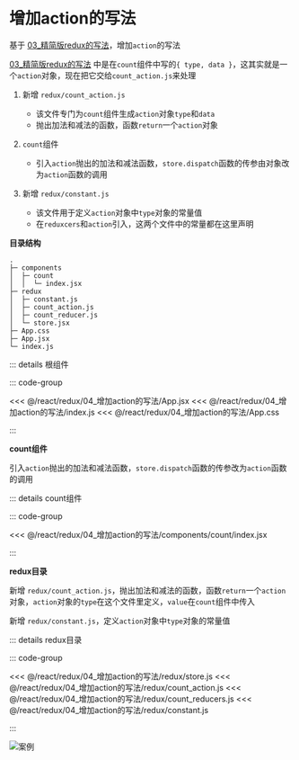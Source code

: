 # 增加action的写法

基于 [03_精简版redux的写法](../03_精简版redux的写法/README.md)，增加`action`的写法

[03_精简版redux的写法](../03_精简版redux的写法/README.md) 中是在`count`组件中写的`{ type, data }`，这其实就是一个`action`对象，现在把它交给`count_action.js`来处理

1. 新增 `redux/count_action.js`
   - 该文件专门为`count`组件生成`action`对象`type`和`data`
   - 抛出加法和减法的函数，函数`return`一个`action`对象

2. `count`组件
   - 引入`action`抛出的加法和减法函数，`store.dispatch`函数的传参由对象改为`action`函数的调用

3. 新增 `redux/constant.js`
   - 该文件用于定义`action`对象中`type`对象的常量值
   - 在`reduxcers`和`action`引入，这两个文件中的常量都在这里声明

**目录结构**

```
.
├─ components
│  ├─ count
│  │  └─ index.jsx
├─ redux
│  ├─ constant.js
│  ├─ count_action.js
│  ├─ count_reducer.js
│  └─ store.jsx
├─ App.css
├─ App.jsx
└─ index.js
```

::: details 根组件

::: code-group

<<< @/react/redux/04_增加action的写法/App.jsx
<<< @/react/redux/04_增加action的写法/index.js
<<< @/react/redux/04_增加action的写法/App.css

:::

**count组件**

引入`action`抛出的加法和减法函数，`store.dispatch`函数的传参改为`action`函数的调用

::: details count组件

::: code-group

<<< @/react/redux/04_增加action的写法/components/count/index.jsx

:::

**redux目录**

新增 `redux/count_action.js`，抛出加法和减法的函数，函数`return`一个`action`对象，`action`对象的`type`在这个文件里定义，`value`在`count`组件中传入

新增 `redux/constant.js`，定义`action`对象中`type`对象的常量值


::: details redux目录

::: code-group

<<< @/react/redux/04_增加action的写法/redux/store.js
<<< @/react/redux/04_增加action的写法/redux/count_action.js
<<< @/react/redux/04_增加action的写法/redux/count_reducers.js
<<< @/react/redux/04_增加action的写法/redux/constant.js

:::

![案例](/react/redux/2024-08-19%2016.51.30.gif)
